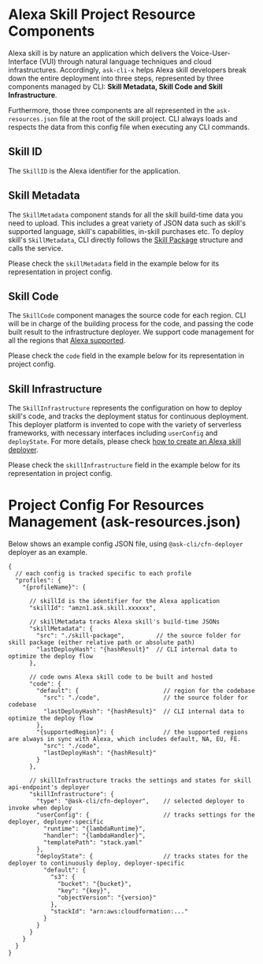 # Alexa Skill Project Resource Components

Alexa skill is by nature an application which delivers the Voice-User-Interface (VUI) through natural language techniques and cloud infrastructures. Accordingly, `ask-cli-x` helps Alexa skill developers break down the entire deployment into three steps, represented by three components managed by CLI: **Skill Metadata, Skill Code and Skill Infrastructure**. 

Furthermore, those three components are all represented in the `ask-resources.json` file at the root of the skill project. CLI always loads and respects the data from this config file when executing any CLI commands.

## Skill ID
The `SkillID` is the Alexa identifier for the application.


## Skill Metadata
The `SkillMetadata` component stands for all the skill build-time data you need to upload. This includes a great variety of JSON data such as skill's supported language, skill's capabilities, in-skill purchases etc. To deploy skill's `SkillMetadata`, CLI directly follows the [Skill Package](https://developer.amazon.com/en-US/docs/alexa/smapi/skill-package-api-reference.html#skill-package-format) structure and calls the service. 

Please check the `skillMetadata` field in the example below for its representation in project config.


## Skill Code
The `SkillCode` component manages the source code for each region. CLI will be in charge of the building process for the code, and passing the code built result to the infrastructure deployer. We support code management for all the regions that [Alexa supported](https://developer.amazon.com/en-US/docs/alexa/custom-skills/host-a-custom-skill-as-an-aws-lambda-function.html#select-the-optimal-region-for-your-aws-lambda-function).

Please check the `code` field in the example below for its representation in project config.

## Skill Infrastructure
The `SkillInfrastructure` represents the configuration on how to deploy skill's code, and tracks the deployment status for continuous deployment. This deployer platform is invented to cope with the variety of serverless frameworks, with necessary interfaces including `userConfig` and `deployState`. For more details, please check [how to create an Alexa skill deployer](TODO).

Please check the `skillInfrastructure` field in the example below for its representation in project config.

# Project Config For Resources Management (ask-resources.json)
Below shows an example config JSON file, using `@ask-cli/cfn-deployer` deployer as an example.

```jsonc
{
  // each config is tracked specific to each profile
  "profiles": {
    "{profileName}": {

      // skillId is the identifier for the Alexa application
      "skillId": "amzn1.ask.skill.xxxxxx",

      // skillMetadata tracks Alexa skill's build-time JSONs
      "skillMetadata": {
        "src": "./skill-package",         // the source folder for skill package (either relative path or absolute path)
        "lastDeployHash": "{hashResult}"  // CLI internal data to optimize the deploy flow
      },

      // code owns Alexa skill code to be built and hosted
      "code": {
        "default": {                        // region for the codebase
          "src": "./code",                  // the source folder for codebase
          "lastDeployHash": "{hashResult}"  // CLI internal data to optimize the deploy flow
        },
        "{supportedRegion}": {              // the supported regions are always in sync with Alexa, which includes default, NA, EU, FE.
          "src": "./code",
          "lastDeployHash": "{hashResult}"
        }
      },

      // skillInfrastructure tracks the settings and states for skill api-endpoint's deployer
      "skillInfrastructure": {
        "type": "@ask-cli/cfn-deployer",    // selected deployer to invoke when deploy
        "userConfig": {                     // tracks settings for the deployer, deployer-specific
          "runtime": "{lambdaRuntime}",
          "handler": "{lambdaHandler}",
          "templatePath": "stack.yaml"
        },
        "deployState": {                    // tracks states for the deployer to continuously deploy, deployer-specific
          "default": {
            "s3": {
              "bucket": "{bucket}",
              "key": "{key}",
              "objectVersion": "{version}"
            },
            "stackId": "arn:aws:cloudformation:..."
          }
        }
      }
    }
  }
}
```
